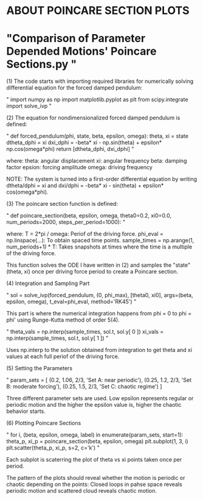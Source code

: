 # ABOUT POINCARE SECTION PLOTS #

# "Comparison of Parameter Depended Motions' Poincare Sections.py "

(1) The code starts with importing required libraries for numerically solving differential equation for the forced damped pendulum:
    
 "  import numpy as np
    import matplotlib.pyplot as plt
    from scipy.integrate import solve_ivp "

(2) The equation for nondimensionalized forced damped pendulum is defined:

"   def forced_pendulum(phi, state, beta, epsilon, omega):
    theta, xi = state
    dtheta_dphi = xi
    dxi_dphi = -beta* xi - np.sin(theta) + epsilon* np.cos(omega*phi)
    return [dtheta_dphi, dxi_dphi] "


where:
    theta: angular displacement
    xi: angular frequency
    beta: damping factor
    epsion: forcing amplitude
    omega: driving frequency

NOTE: The system is turned into a first-order differential equation by writing dtheta/dphi = xi and dxi/dphi = -beta* xi - sin(theta) + epsilon* cos(omega*phi).

(3) The poincare section function is defined:

"   def poincare_section(beta, epsilon, omega, theta0=0.2, xi0=0.0, num_periods=2000, steps_per_period=1000):   "

where:
    T = 2*pi / omega: Periof of the driving force.
    phi_eval = np.linspace(...): To obtain spaced time points.
    sample_times = np.arange(1, num_periods+1) * T: Takes snapshots at times where the time is a multiple of the driving force.

This function solves the ODE I have written in (2) and samples the "state" (theta, xi) once per driving force period to create a Poincare section.


(4) Integration and Sampling Part

"    sol = solve_ivp(forced_pendulum, (0, phi_max), [theta0, xi0], args=(beta, epsilon, omega), t_eval=phi_eval, method='RK45') "

This part is where the numerical integration happens from phi = 0 to phi = phi' using Runge-Kutta method of order 5(4).

"   theta_vals = np.interp(sample_times, sol.t, sol.y[ 0 ])
    xi_vals = np.interp(sample_times, sol.t, sol.y[ 1 ])  "

Uses np.interp to the solution obtained from integration to get theta and xi values at each full periof of the driving force.

(5) Setting the Parameters

"   param_sets = [
    (0.2, 1.06, 2/3,  'Set A: near periodic'),
    (0.25, 1.2,  2/3,  'Set B: moderate forcing'),
    (0.25, 1.5,  2/3,  'Set C: chaotic regime')
]

Three different parameter sets are used. Low epsilon represents regular or periodic motion and the higher the epsilon value is, higher the chaotic behavior starts.

(6) Plotting Poincare Sections

" for i, (beta, epsilon, omega, label) in enumerate(param_sets, start=1):
    theta_p, xi_p = poincare_section(beta, epsilon, omega)
    plt.subplot(1, 3, i)
    plt.scatter(theta_p, xi_p, s=2, c='k') "

Each subplot is scaterring the plot of theta vs xi points taken once per period.

The pattern of the plots should reveal whether the motion is periodic or chaotic depending on the points: Closed loops in pahse space reveals periodic motion and scattered cloud reveals chaotic motion.